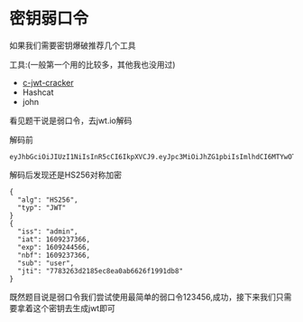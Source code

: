 # 密钥弱口令

如果我们需要密钥爆破推荐几个工具

工具:(一般第一个用的比较多，其他我也没用过)

- [c-jwt-cracker](https://github.com/brendan-rius/c-jwt-cracker)
- Hashcat
- john

看见题干说是弱口令，去jwt.io解码

解码前

```
eyJhbGciOiJIUzI1NiIsInR5cCI6IkpXVCJ9.eyJpc3MiOiJhZG1pbiIsImlhdCI6MTYwOTIzNzM2NiwiZXhwIjoxNjA5MjQ0NTY2LCJuYmYiOjE2MDkyMzczNjYsInN1YiI6InVzZXIiLCJqdGkiOiI3NzgzMjYzZDIxODVlYzhlYTBhYjY2MjZmMTk5MWRiOCJ9.aX8kzpC_p6HCUW60UdLVqjkDN97zmP0Ce6yETdaiv80
```

解码后发现还是HS256对称加密

```
{
  "alg": "HS256",
  "typ": "JWT"
}
{
  "iss": "admin",
  "iat": 1609237366,
  "exp": 1609244566,
  "nbf": 1609237366,
  "sub": "user",
  "jti": "7783263d2185ec8ea0ab6626f1991db8"
}
```

既然题目说是弱口令我们尝试使用最简单的弱口令123456,成功，接下来我们只需要拿着这个密钥去生成jwt即可